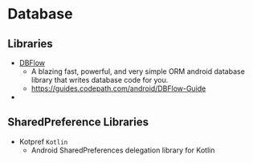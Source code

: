 # Database



## Libraries

* [DBFlow](https://github.com/Raizlabs/DBFlow)
  * A blazing fast, powerful, and very simple ORM android database library that writes database code for you.
  * https://guides.codepath.com/android/DBFlow-Guide
* ​




## SharedPreference Libraries

* Kotpref `Kotlin`
  * Android SharedPreferences delegation library for Kotlin